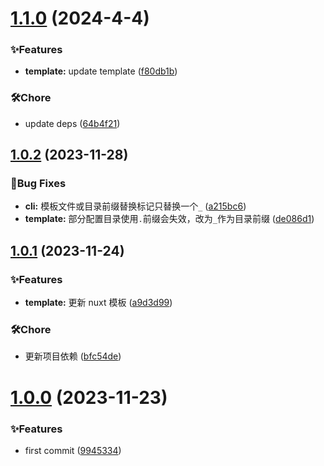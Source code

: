 # [1.1.0](https://github.com/Noah-Ywh/project-cli/compare/v1.0.2...v1.1.0) (2024-4-4)

### ✨Features

- **template:** update template ([f80db1b](https://github.com/Noah-Ywh/project-cli/commit/f80db1bd0ee12f9b73acfb55859c07980aafc570))

### 🛠️Chore

- update deps ([64b4f21](https://github.com/Noah-Ywh/project-cli/commit/64b4f2109c98d602988c5f533b6d2ac59330075b))

## [1.0.2](https://github.com/Noah-Ywh/project-cli/compare/v1.0.1...v1.0.2) (2023-11-28)

### 🐛Bug Fixes

- **cli:** 模板文件或目录前缀替换标记只替换一个`_` ([a215bc6](https://github.com/Noah-Ywh/project-cli/commit/a215bc6338d0596dd6eb7a22471df5d3dbe70f1e))
- **template:** 部分配置目录使用`.`前缀会失效，改为`_`作为目录前缀 ([de086d1](https://github.com/Noah-Ywh/project-cli/commit/de086d1fae76278f69d9332298b73d4aa946211b))

## [1.0.1](https://github.com/Noah-Ywh/project-cli/compare/v1.0.0...v1.0.1) (2023-11-24)

### ✨Features

- **template:** 更新 nuxt 模板 ([a9d3d99](https://github.com/Noah-Ywh/project-cli/commit/a9d3d991a9a0595523d676fc0bb53fb5ff12c1fc))

### 🛠️Chore

- 更新项目依赖 ([bfc54de](https://github.com/Noah-Ywh/project-cli/commit/bfc54de09dd3f42326bb833bb410e5c915d3106f))

# [1.0.0](https://github.com/Noah-Ywh/project-cli/compare/99453349b9449801ff0727e1a3b8ebebfe6be8ba...v1.0.0) (2023-11-23)

### ✨Features

- first commit ([9945334](https://github.com/Noah-Ywh/project-cli/commit/99453349b9449801ff0727e1a3b8ebebfe6be8ba))
